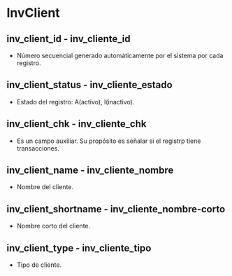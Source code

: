 # InvClient

## inv_client_id - inv_cliente_id
* Número secuencial generado automáticamente por el sistema por cada registro. 

## inv_client_status - inv_cliente_estado
* Estado del registro: A(activo), I(inactivo).

## inv_client_chk - inv_cliente_chk
* Es un campo auxiliar. Su propósito es señalar si el registrp tiene transacciones.

## inv_client_name - inv_cliente_nombre
* Nombre del cliente.

## inv_client_shortname - inv_cliente_nombre-corto
* Nombre corto del cliente.

## inv_client_type - inv_cliente_tipo
* Tipo de cliente.

